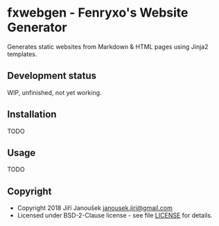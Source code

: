 fxwebgen - Fenryxo's Website Generator
======================================

Generates static websites from Markdown & HTML pages using Jinja2 templates.

Development status
------------------

WIP, unfinished, not yet working.


Installation
------------

TODO

Usage
-----

TODO

Copyright
---------

  - Copyright 2018 Jiří Janoušek <janousek.jiri@gmail.com>
  - Licensed under BSD-2-Clause license - see file [LICENSE](./LICENSE) for details.


